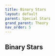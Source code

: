 ```yaml
---
title: Binary Stars
layout: default
parent: Special Stars
grand_parent: Theory
nav_order: 5
---
```


## Binary Stars
